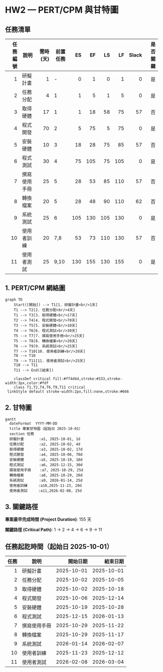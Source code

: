 # HW2 — PERT/CPM 與甘特圖
##  任務清單
|任務編號|說明|需時(天)|前置任務|ES|EF|LS|LF|Slack|是否關鍵|
|---:|---|---:|---|---:|---:|---:|---:|---:|---:|
|1|研擬計畫|1|-|0|1|0|1|0|是|
|2|任務分配|4|1|1|5|1|5|0|是|
|3|取得硬體|17|1|1|18|58|75|57|否|
|4|程式開發|70|2|5|75|5|75|0|是|
|5|安裝硬體|10|3|18|28|75|85|57|否|
|6|程式測試|30|4|75|105|75|105|0|是|
|7|撰寫使用手冊|25|5|28|53|85|110|57|否|
|8|轉換檔案|20|5|28|48|90|110|62|否|
|9|系統測試|25|6|105|130|105|130|0|是|
|10|使用者訓練|20|7,8|53|73|110|130|57|否|
|11|使用者測試|25|9,10|130|155|130|155|0|是|


## 1. PERT/CPM 網絡圖

```mermaid
graph TD
    Start([開始]) --> T1[1. 研擬計畫<br/>1天]
    T1 --> T2[2. 任務分配<br/>4天]
    T1 --> T3[3. 取得硬體<br/>17天]
    T2 --> T4[4. 程式開發<br/>70天]
    T3 --> T5[5. 安裝硬體<br/>10天]
    T4 --> T6[6. 程式測試<br/>30天]
    T5 --> T7[7. 撰寫使用手冊<br/>25天]
    T5 --> T8[8. 轉換檔案<br/>20天]
    T6 --> T9[9. 系統測試<br/>25天]
    T7 --> T10[10. 使用者訓練<br/>20天]
    T8 --> T10
    T9 --> T11[11. 使用者測試<br/>25天]
    T10 --> T11
    T11 --> End([結束])
    
    classDef critical fill:#ff4d4d,stroke:#333,stroke-width:3px,color:#fdf
    class T1,T2,T4,T6,T9,T11 critical
 linkStyle default stroke-width:2px,fill:none,stroke:#666
```


## 2. 甘特圖
```mermaid
gantt
  dateFormat  YYYY-MM-DD
  title 專案甘特圖（起始日 2025-10-01）
  section 任務
  研擬計畫       :a1, 2025-10-01, 1d
  任務分配       :a2, 2025-10-02, 4d
  取得硬體       :a3, 2025-10-02, 17d
  程式開發       :a4, 2025-10-06, 70d
  安裝硬體       :a5, 2025-10-19, 10d
  程式測試       :a6, 2025-12-15, 30d
  撰寫使用手冊    :a7, 2025-10-29, 25d
  轉換檔案       :a8, 2025-10-29, 20d
  系統測試       :a9, 2026-01-14, 25d
  使用者訓練     :a10,2025-11-23, 20d
  使用者測試     :a11,2026-02-08, 25d
```

## 3. 關鍵路徑
**專案最早完成時間 (Project Duration)**: 155 天

**關鍵路徑 (Critical Path)**: 1 -> 2 -> 4 -> 6 -> 9 -> 11

##  任務起訖時間（起始日 2025-10-01）
|任務|說明|開始日期|結束日期|
|---:|---|---:|---:|
|1|研擬計畫|2025-10-01|2025-10-01|
|2|任務分配|2025-10-02|2025-10-05|
|3|取得硬體|2025-10-02|2025-10-18|
|4|程式開發|2025-10-06|2025-12-14|
|5|安裝硬體|2025-10-19|2025-10-28|
|6|程式測試|2025-12-15|2026-01-13|
|7|撰寫使用手冊|2025-10-29|2025-11-22|
|8|轉換檔案|2025-10-29|2025-11-17|
|9|系統測試|2026-01-14|2026-02-07|
|10|使用者訓練|2025-11-23|2025-12-12|
|11|使用者測試|2026-02-08|2026-03-04|

